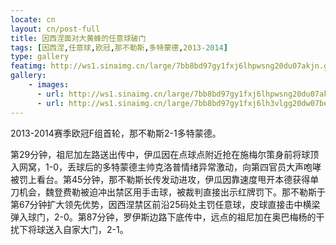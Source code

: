 ```yaml
---
locate: cn
layout: cn/post-full
title: 因西涅面对大黄蜂的任意球破门
tags: [因西涅,任意球,欧冠,那不勒斯,多特蒙德,2013-2014]
type: gallery
featimg: http://ws1.sinaimg.cn/large/7bb8bd97gy1fxj6lhpwsng20du07akjn.gif
gallery:
    - images:
      - url: http://ws1.sinaimg.cn/large/7bb8bd97gy1fxj6lhpwsng20du07akjn.gif
      - url: http://ws1.sinaimg.cn/large/7bb8bd97gy1fxj6lh3vlgg20dw07be83.gif
---
```


2013-2014赛季欧冠F组首轮，那不勒斯2-1多特蒙德。

第29分钟，祖尼加左路送出传中，伊瓜因在点球点附近抢在施梅尔策身前将球顶入网窝，1-0，丢球后的多特蒙德主帅克洛普情绪异常激动，向第四官员大声咆哮被罚上看台。第45分钟，那不勒斯长传发动进攻，伊瓜因靠速度甩开本德获得单刀机会，魏登费勒被迫冲出禁区用手击球，被裁判直接出示红牌罚下。那不勒斯于第67分钟扩大领先优势，因西涅禁区前沿25码处主罚任意球，皮球直接击中横梁弹入球门，2-0。第87分钟，罗伊斯边路下底传中，远点的祖尼加在奥巴梅杨的干扰下将球送入自家大门，2-1。